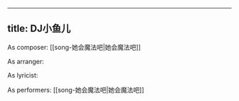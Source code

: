 
---
title: DJ小鱼儿
---
As composer: [[song-她会魔法吧|她会魔法吧]]

As arranger: 

As lyricist: 

As performers: [[song-她会魔法吧|她会魔法吧]]
